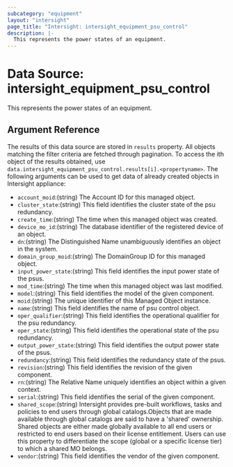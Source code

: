 ```yaml
---
subcategory: "equipment"
layout: "intersight"
page_title: "Intersight: intersight_equipment_psu_control"
description: |-
  This represents the power states of an equipment.
---
```


# Data Source: intersight_equipment_psu_control
This represents the power states of an equipment.
## Argument Reference
The results of this data source are stored in `results` property.
All objects matching the filter criteria are fetched through pagination.
To access the ith object of the results obtained, use `data.intersight_equipment_psu_control.results[i].<propertyname>`.
The following arguments can be used to get data of already created objects in Intersight appliance:
* `account_moid`:(string) The Account ID for this managed object. 
* `cluster_state`:(string) This field identifies the cluster state of the psu redundancy. 
* `create_time`:(string) The time when this managed object was created. 
* `device_mo_id`:(string) The database identifier of the registered device of an object. 
* `dn`:(string) The Distinguished Name unambiguously identifies an object in the system. 
* `domain_group_moid`:(string) The DomainGroup ID for this managed object. 
* `input_power_state`:(string) This field identifies the input power state of the psus. 
* `mod_time`:(string) The time when this managed object was last modified. 
* `model`:(string) This field identifies the model of the given component. 
* `moid`:(string) The unique identifier of this Managed Object instance. 
* `name`:(string) This field identifies the name of psu control object. 
* `oper_qualifier`:(string) This field identifies the operational qualifier for the psu redundancy. 
* `oper_state`:(string) This field identifies the operational state of the psu redundancy. 
* `output_power_state`:(string) This field identifies the output power state of the psus. 
* `redundancy`:(string) This field identifies the redundancy state of the psus. 
* `revision`:(string) This field identifies the revision of the given component. 
* `rn`:(string) The Relative Name uniquely identifies an object within a given context. 
* `serial`:(string) This field identifies the serial of the given component. 
* `shared_scope`:(string) Intersight provides pre-built workflows, tasks and policies to end users through global catalogs.Objects that are made available through global catalogs are said to have a 'shared' ownership. Shared objects are either made globally available to all end users or restricted to end users based on their license entitlement. Users can use this property to differentiate the scope (global or a specific license tier) to which a shared MO belongs. 
* `vendor`:(string) This field identifies the vendor of the given component. 
 